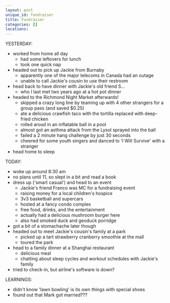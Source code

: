 ```yaml
---
layout: post
unique_id: fundraiser
title: Fundraiser
categories: []
locations: 
---
```


YESTERDAY:
* worked from home all day
  * had some leftovers for lunch
  * took one quick nap
* headed out to pick up Jackie from Burnaby
  * apparently one of the major telecoms in Canada had an outage
  * unable to call Jackie's cousin to use their restroom
* head back to have dinner with Jackie's old friend S...
  * who I last met two years ago at a hot pot dinner
* headed to the Richmond Night Market afterwards!
  * skipped a crazy long line by teaming up with 4 other strangers for a group pass (and saved $0.25)
  * ate a delicious crawfish taco with the tortilla replaced with deep-fried chicken
  * rolled aroud in an inflatable ball in a pool
  * almost got an asthma attack from the Lysol sprayed into the ball
  * failed a 2 minute hang challenge by just 30 seconds
  * cheered for some youth singers and danced to 'I Will Survive' with a stranger
* head home to sleep

TODAY:
* woke up around 8:30 am
* no plans until 11, so slept in a bit and read a book
* dress up ('smart casual') and head to an event
  * Jackie's friend Franco was MC for a fundraising event
  * raising money for a local children's hospice
  * 3v3 basketball and supercars
  * hosted at a fancy condo complex
  * free food, drinks, and the entertainment
  * actually had a delicious mushroom burger here
  * also had smoked duck and geoduck porridge
* got a bit of a stomachache later though
* headed out to meet Jackie's cousin's family at a park
  * picked up a tart strawberry cranberry smoothie at the mall
  * toured the park
* head to a family dinner at a Shanghai restaurant
  * delicious meal
  * chatting about sleep cycles and workout schedules with Jackie's family
* tried to check-in, but airline's software is down?

LEARNINGS:
* didn't know 'lawn bowling' is its own things with special shoes
* found out that Mark got married???
